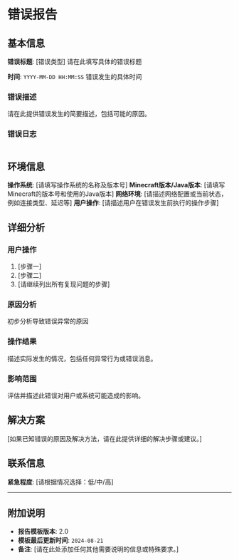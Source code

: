 # 错误报告

## 基本信息

**错误标题**: [错误类型] 请在此填写具体的错误标题

**时间**: `YYYY-MM-DD HH:MM:SS` 错误发生的具体时间

### 错误描述
请在此提供错误发生的简要描述，包括可能的原因。

### 错误日志
```log

```

## 环境信息

**操作系统**: [请填写操作系统的名称及版本号]
**Minecraft版本/Java版本**: [请填写Minecraft的版本号和使用的Java版本]
**网络环境**: [请描述网络配置或当前状态，例如连接类型、延迟等]
**用户操作**: [请描述用户在错误发生前执行的操作步骤]

## 详细分析

### 用户操作
1. [步骤一]
2. [步骤二]
3. [请继续列出所有复现问题的步骤]

### 原因分析
初步分析导致错误异常的原因

### 操作结果
描述实际发生的情况，包括任何异常行为或错误消息。

### 影响范围
评估并描述此错误对用户或系统可能造成的影响。



## 解决方案

[如果已知错误的原因及解决方法，请在此提供详细的解决步骤或建议。]

## 联系信息

**紧急程度**: [请根据情况选择：低/中/高]

---

## 附加说明

- **报告模板版本**: 2.0
- **模板最后更新时间**: `2024-08-21`
- **备注**: [请在此处添加任何其他需要说明的信息或特殊要求。]

